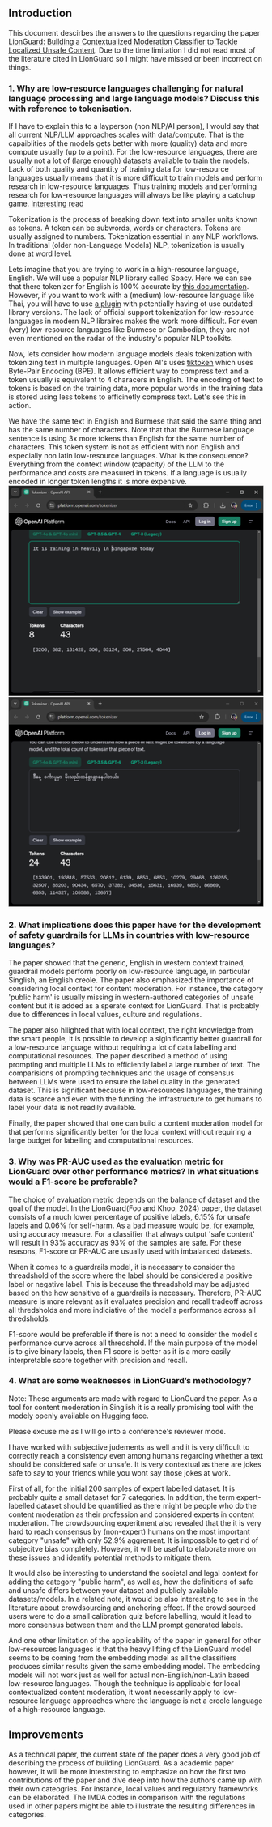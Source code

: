 ## Introduction

This document descirbes the answers to the questions regarding the paper [LionGuard: Building a Contextualized Moderation 
Classifier to Tackle Localized Unsafe Content](https://arxiv.org/abs/2407.10995). Due to the time limitation I did not read most of the literature cited in LionGuard so I might have missed or been incorrect on things.

### 1. Why are low-resource languages challenging for natural language processing and large language models? Discuss this with reference to tokenisation.

If I have to explain this to a layperson (non NLP/AI person), I would say that all current NLP/LLM approaches scales with data/compute. That is the capaiblities of the models gets better with more (quality) data and more compute usually (up to a point). For the low-resource languages, there are usually not a lot of (large enough) datasets available to train the models. Lack of both quality and quantity of training data for low-resource languages usually means that it is more difficult to train models and perform research in low-resource languages. Thus training models and performing research for low-resource languages will always be like playing a catchup game. [Interesting read](https://arxiv.org/html/2410.20817v1)

Tokenization is the process of breaking down text into smaller units known as tokens. A token can be subwords, words or characters. Tokens are usually assigned to numbers. Tokenization essential in any NLP workflows. In traditional (older non-Language Models) NLP, tokenization is usually done at word level. 

Lets imagine that you are trying to work in a high-resource language, English. We will use a popular NLP library called Spacy. Here we can see that there tokenizer for English is 100% accurate by [this documentation](https://spacy.io/models/en#en_core_web_sm-accuracy). However, if you want to work with a (medium) low-resource language like Thai, you will have to use [a plugin](https://spacy.io/universe/project/spacy-pythainlp) with potentially having ot use outdated library versions. The lack of official support tokenization for low-resource languages in modern NLP libraires makes the work more difficult. For even (very) low-resource languages like Burmese or Cambodian, they are not even mentioned on the radar of the industry's popular NLP toolkits. 

Now, lets consider how modern language models deals tokenization with tokenizing text in multiple languages. Open AI's uses [tiktoken](https://github.com/openai/tiktoken) which uses Byte-Pair Encoding (BPE). It allows efficient way to compress text and a token usually is equivalent to 4 characers in English. The encoding of text to tokens is based on the training data, more popular words in the training data is stored using less tokens to efficinetly compress text. Let's see this in action. 

We have the same text in English and Burmese that said the same thing and has the same number of characters. Note that that the Burmese language sentence is using 3x more tokens than English for the same number of characters. This token system is not as efficient with non English and especially non latin low-resource languages. What is the consequence? Everything from the context window (capacity) of the LLM to the performance and costs are measured in tokens. If a language is usually encoded in longer token lengths it is more expensive.
![TikToken English](doc_images/tokens_english.png)
![TikToken BUrmese](doc_images/tokens_mm.png)



### 2. What implications does this paper have for the development of safety guardrails for LLMs in countries with low-resource languages?

The paper showed that the generic, English in western context trained, guardrail models perform poorly on low-resource language, in particular Singlish, an English creole. The paper also emphasized the importance of considering local context for content moderation. For instance, the category 'public harm' is usually missing in western-authored categories of unsafe content but it is added as a sperate context for LionGuard. That is probably due to differences in local values, culture and regulations.

The paper also hilighted that with local context, the right knowledge from the smart people, it is possible to develop a siginificantly better guardrail for a low-resource language without requiring a lot of data labelling and computational resources. The paper described a method of using prompting and multiple LLMs to efficiently label a large number of text. The comparisions of prompting techniques and the usage of consensus between LLMs were used to ensure the label quality in the generated dataset. This is significant because in low-resources languages, the training data is scarce and even with the funding the infrastructure to get humans to label your data is not readily available. 

Finally, the paper showed that one can build a content moderation model for that performs significantly better for the local context without requiring a large budget for labelling and computational resources.

### 3. Why was PR-AUC used as the evaluation metric for LionGuard over other performance metrics? In what situations would a F1-score be preferable? 

The choice of evaluation metric depends on the balance of dataset and the goal of the model. In the LionGuard(Foo and Khoo, 2024) paper, the dataset consists of a much lower percentage of positive labels, 6.15% for unsafe labels and 0.06% for self-harm. As a bad measure would be, for example, using accuracy measure. For a classifier that always output 'safe content' will result in 93% accuracy as 93% of the samples are safe. For these reasons, F1-score or PR-AUC are usually used with imbalanced datasets. 

When it comes to a guardrails model, it is necessary to consider the threadshold of the score where the label should be considered a positive label or negative label. This is because the threadshold may be adjusted based on the how sensitive of a guardrails is necessary. Therefore, PR-AUC measure is more relevant as it evaluates precision and recall tradeoff across all thredsholds and more indiciative of the model's performance across all thredsholds. 

F1-score would be preferable if there is not a need to consider the model's performance curve across all thredshold. If the main purpose of the model is to give binary labels, then F1 score is better as it is a more easily interpretable score together with precision and recall.

### 4. What are some weaknesses in LionGuard’s methodology? 

Note: These arguments are made with regard to LionGuard the paper. As a tool for content moderation in Singlish it is a really promising tool with the modely openly available on Hugging face. 

Please excuse me as I will go into a conference's reviewer mode. 

I have worked with subjective judements as well and it is very difficult to correctly reach a consistency even among humans regarding whether a text should be considered safe or unsafe. It is very contextual as there are jokes safe to say to your friends while you wont say those jokes at work. 

First of all, for the initial 200 samples of expert labelled dataset. It is probably quite a small dataset for 7 categories. In addition, the term expert-labelled dataset should be quantified as there might be people who do the content moderation as their profession and considered experts in content moderation. The crowdsourcing experitment also revealed that the it is very hard to reach consensus by (non-expert) humans on the most important category "unsafe" with only 52.9% aggrement. It is impossible to get rid of subjecitve bias completely. However, it will be useful to elaborate more on these issues and identify potential methods to mitigate them.

It would also be interesting to understand the societal and legal context for adding the category "public harm", as well as, how the definitions of safe and unsafe differs between your dataset and publicly available datasets/models. In a related note, it would be also interesting to see in the literature about crowdsourcing and anchoring effect. If the crowd sourced users were to do a small calibration quiz before labelling, would it lead to more consensus between them and the LLM prompt generated labels. 

And one other limitation of the applicability of the paper in general for other low-resources languages is that the heavy lifting of the LionGuard model seems to be coming from the embedding model as all the classifiers produces similar results given the same embedding model. The embedding models will not work just as well for actual non-English/non-Latin based low-resource languages. Though the technique is applicable for local contextualized content moderation, it wont necessarily apply to low-resource language approaches where the language is not a creole language of a high-resource language.  

## Improvements

As a technical paper, the current state of the paper does a very good job of describing the process of building LionGuard. As a academic paper however, it will be more intestersting to emphasize on how the first two contributions of the paper and dive deep into how the authors came up with their own cateogries. For instance, local values and regulatory frameworks can be elaborated. The IMDA codes in comparison with the regulations used in other papers might be able to illustrate the resulting differences in categories.
